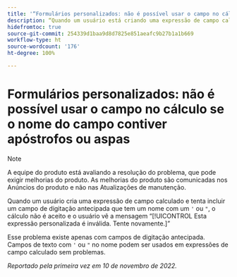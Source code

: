 ```yaml
---
title: '“Formulários personalizados: não é possível usar o campo no cálculo se o nome do campo contiver aspas ou um apóstrofo”'
description: “Quando um usuário está criando uma expressão de campo calculado e tenta incluir um campo de digitação antecipada que tenha um nome com um apóstrofo ou aspas, o cálculo não é aceito e o usuário vê a mensagem Esta expressão personalizada é inválida, tente novamente.”
hidefromtoc: true
source-git-commit: 254339d1baa9d8d7825e851aeafc9b27b1a1b669
workflow-type: ht
source-wordcount: '176'
ht-degree: 100%

---
```



# Formulários personalizados: não é possível usar o campo no cálculo se o nome do campo contiver apóstrofos ou aspas

>[!NOTE]
>
>A equipe do produto está avaliando a resolução do problema, que pode exigir melhorias do produto. As melhorias do produto são comunicadas nos Anúncios do produto e não nas Atualizações de manutenção.

Quando um usuário cria uma expressão de campo calculado e tenta incluir um campo de digitação antecipada que tem um nome com um `'` ou `"`, o cálculo não é aceito e o usuário vê a mensagem “[!UICONTROL Esta expressão personalizada é inválida. Tente novamente.]”

Esse problema existe apenas com campos de digitação antecipada. Campos de texto com `'` ou `"` no nome podem ser usados em expressões de campo calculado sem problemas.

_Reportado pela primeira vez em 10 de novembro de 2022._

